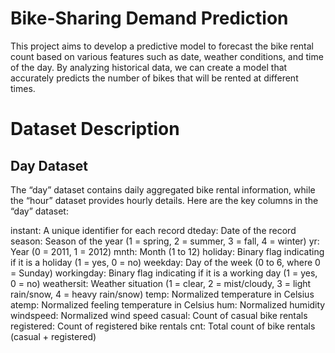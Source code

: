 <h1>Bike-Sharing Demand Prediction</h1>
This project aims to develop a predictive model to forecast the bike rental count based on various features such as date, weather conditions, and time of the day. By analyzing historical data, we can create a model that accurately predicts the number of bikes that will be rented at different times.

<h1>Dataset Description</h1>
<h2>Day Dataset</h2>
The “day” dataset contains daily aggregated bike rental information, while the “hour” dataset provides hourly details. Here are the key columns in the “day” dataset:

instant: A unique identifier for each record
dteday: Date of the record
season: Season of the year (1 = spring, 2 = summer, 3 = fall, 4 = winter)
yr: Year (0 = 2011, 1 = 2012)
mnth: Month (1 to 12)
holiday: Binary flag indicating if it is a holiday (1 = yes, 0 = no)
weekday: Day of the week (0 to 6, where 0 = Sunday)
workingday: Binary flag indicating if it is a working day (1 = yes, 0 = no)
weathersit: Weather situation (1 = clear, 2 = mist/cloudy, 3 = light rain/snow, 4 = heavy rain/snow)
temp: Normalized temperature in Celsius
atemp: Normalized feeling temperature in Celsius
hum: Normalized humidity
windspeed: Normalized wind speed
casual: Count of casual bike rentals
registered: Count of registered bike rentals
cnt: Total count of bike rentals (casual + registered)
